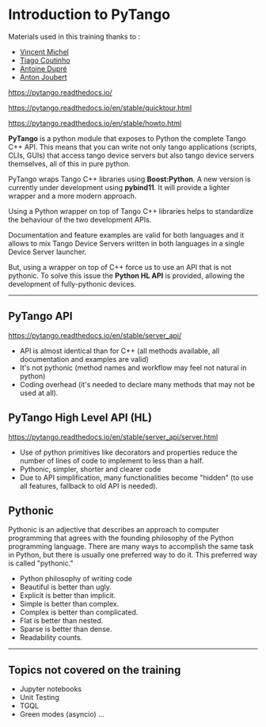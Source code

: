 # Introduction to PyTango

Materials used in this training thanks to : 

* [Vincent Michel](https://github.com/vxgmichel)
* [Tiago Coutinho](https://github.com/tiagocoutinho)
* [Antoine Dupré](https://github.com/AntoineDupre)
* [Anton Joubert](https://github.com/ajoubertza)

https://pytango.readthedocs.io/

https://pytango.readthedocs.io/en/stable/quicktour.html

https://pytango.readthedocs.io/en/stable/howto.html

**PyTango** is a python module that exposes to Python the complete Tango C++ API. This means that you can write not only tango applications (scripts, CLIs, GUIs) that access tango device servers but also tango device servers themselves, all of this in pure python.

PyTango wraps Tango C++ libraries using **Boost:Python**. A new version is currently under development using **pybind11**. It will provide a lighter wrapper and a more modern approach.

Using a Python wrapper on top of Tango C++ libraries helps to standardize the behaviour of the two development APIs. 

Documentation and feature examples are valid for both languages and it allows to mix Tango Device Servers written in both languages in a single Device Server launcher.

But, using a wrapper on top of C++ force us to use an API that is not pythonic. To solve this issue the **Python HL API** is provided, allowing the development of fully-pythonic devices.

----

## PyTango API

https://pytango.readthedocs.io/en/stable/server_api/

* API is almost identical than for C++ (all methods available, all documentation and examples are valid)
* It's not pythonic (method names and workflow may feel not natural in python)
* Coding overhead (it's needed to declare many methods that may not be used at all).

## PyTango High Level API (HL)

https://pytango.readthedocs.io/en/stable/server_api/server.html

* Use of python primitives like decorators and properties reduce the number of lines of code to implement 
to less than a half.
* Pythonic, simpler, shorter and clearer code
* Due to API simplification, many functionalities become "hidden" (to use all features, fallback to old API is needed).

## Pythonic

Pythonic is an adjective that describes an approach to computer programming that agrees with the founding philosophy of the Python programming language. There are many ways to accomplish the same task in Python, but there is usually one preferred way to do it. This preferred way is called "pythonic."

* Python philosophy of writing code
* Beautiful is better than ugly.
* Explicit is better than implicit.
* Simple is better than complex.
* Complex is better than complicated.
* Flat is better than nested.
* Sparse is better than dense.
* Readability counts.

----

## Topics not covered on the training

 * Jupyter notebooks
 * Unit Testing
 * TGQL
 * Green modes (asyncio)
 ...
